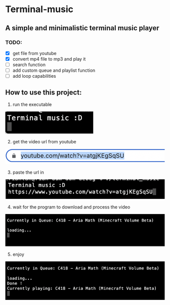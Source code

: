 # Terminal-music
## A simple and minimalistic terminal music player


### TODO: 
- [x] get file from youtube
- [x] convert mp4 file to mp3 and play it
- [ ] search function
- [ ] add custom queue and playlist function
- [ ] add loop capabilities

## How to use this project:

1. run the executable

![step 1](./step1.png "run the executable")

2. get the video url from youtube

![step 2](./step2.png "get url link")

3. paste the url in

![step 3](./step3.png "paste url")

4. wait for the program to download and process the video

![step 4](./step4.png "length of this depends on the length of the video")

5. enjoy

![step 5](./step5.png "yay")


